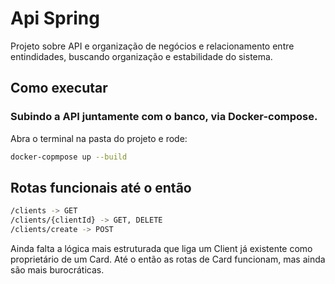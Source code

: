 # Api Spring

Projeto sobre API e organização de negócios e relacionamento entre entindidades, buscando organização e estabilidade do sistema.

## Como executar

### Subindo a API juntamente com o banco, via Docker-compose.

Abra o terminal na pasta do projeto e rode:

```bash
docker-copmpose up --build
```

## Rotas funcionais até o então

```bash
/clients -> GET
/clients/{clientId} -> GET, DELETE
/clients/create -> POST
```

Ainda falta a lógica mais estruturada que liga um Client já existente como proprietário de um Card.
Até o então as rotas de Card funcionam, mas ainda são mais burocráticas.